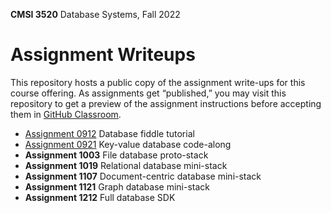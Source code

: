 **CMSI 3520** Database Systems, Fall 2022

# Assignment Writeups
This repository hosts a public copy of the assignment write-ups for this course offering. As assignments get “published,” you may visit this repository to get a preview of the assignment instructions before accepting them in [GitHub Classroom](https://classroom.github.com).

- [Assignment 0912](./fiddle-tutorial.md) Database fiddle tutorial
- [Assignment 0921](./key-value-db.md) Key-value database code-along
- **Assignment 1003** File database proto-stack
- **Assignment 1019** Relational database mini-stack
- **Assignment 1107** Document-centric database mini-stack
- **Assignment 1121** Graph database mini-stack
- **Assignment 1212** Full database SDK
